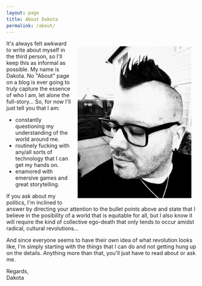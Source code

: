 ```yaml
---
layout: page
title: About Dakota
permalink: /about/
---
```



<img src="/assets/images/about.webp" alt="Dakota Raine" style="float:right;margin:1rem;">

It's always felt awkward to write about myself in the third person, so I'll keep this as informal as possible. My name is Dakota. No "About" page on a blog is ever going to truly capture the essence of who I am, let alone the full-story... So, for now I'll just tell you that I am:

- constantly questioning my understanding of the world around me.
- routinely fucking with any/all sorts of technology that I can get my hands on.
- enamored with emersive games and great storytelling.

If you ask about my politics, I'm inclined to answer by directing your attention to the bullet points above and state that I believe in the posibility of a world that is equitable for all, but I also know it will require the kind of collective ego-death that only tends to occur amidst radical, cultural revolutions...

And since everyone seems to have their own idea of what revolution looks like, I'm simply starting with the things that I can do and not getting hung up on the details. Anything more than that, you'll just have to read about or ask me.

Regards,<br/>
Dakota
